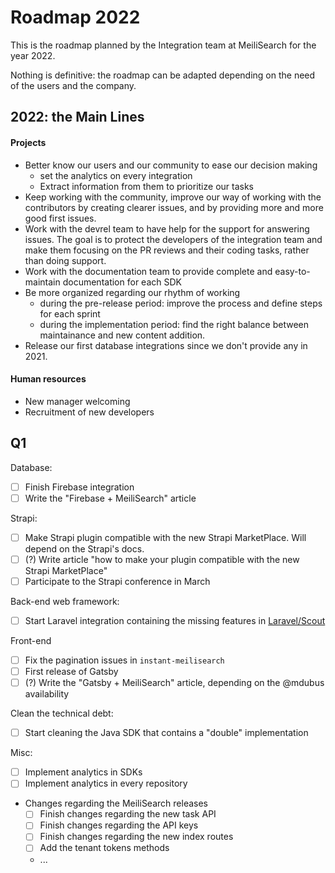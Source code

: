 # Roadmap 2022

This is the roadmap planned by the Integration team at MeiliSearch for the year 2022.

Nothing is definitive: the roadmap can be adapted depending on the need of the users and the company.

## 2022: the Main Lines

#### Projects

- Better know our users and our community to ease our decision making
  - set the analytics on every integration
  - Extract information from them to prioritize our tasks
- Keep working with the community, improve our way of working with the contributors by creating clearer issues, and by providing more and more good first issues.
- Work with the devrel team to have help for the support for answering issues. The goal is to protect the developers of the integration team and make them focusing on the PR reviews and their coding tasks, rather than doing support.
- Work with the documentation team to provide complete and easy-to-maintain documentation for each SDK
- Be more organized regarding our rhythm of working
    - during the pre-release period: improve the process and define steps for each sprint
    - during the implementation period: find the right balance between maintainance and new content addition.
- Release our first database integrations since we don't provide any in 2021.

#### Human resources

- New manager welcoming
- Recruitment of new developers

## Q1

Database:
- [ ] Finish Firebase integration
- [ ] Write the "Firebase + MeiliSearch" article

Strapi:
- [ ] Make Strapi plugin compatible with the new Strapi MarketPlace. Will depend on the Strapi's docs.
- [ ] (?) Write article "how to make your plugin compatible with the new Strapi MarketPlace"
- [ ] Participate to the Strapi conference in March

Back-end web framework:
- [ ] Start Laravel integration containing the missing features in [Laravel/Scout](https://github.com/laravel/scout)

Front-end
- [ ] Fix the pagination issues in `instant-meilisearch`
- [ ] First release of Gatsby
- [ ] (?) Write the "Gatsby + MeiliSearch" article, depending on the @mdubus availability

Clean the technical debt:
- [ ] Start cleaning the Java SDK that contains a "double" implementation

Misc:
- [ ] Implement analytics in SDKs
- [ ] Implement analytics in every repository
- Changes regarding the MeiliSearch releases
  - [ ] Finish changes regarding the new task API
  - [ ] Finish changes regarding the API keys
  - [ ] Finish changes regarding the new index routes
  - [ ] Add the tenant tokens methods
  - ...
